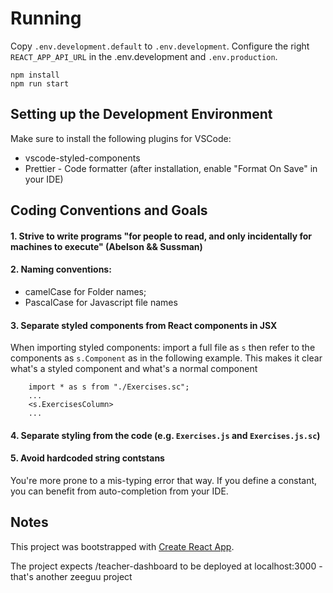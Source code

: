 # Running

Copy `.env.development.default` to `.env.development`.
Configure the right `REACT_APP_API_URL` in the .env.development and `.env.production`. 

    npm install
    npm run start
   
## Setting up the Development Environment

Make sure to install the following plugins for VSCode:
- vscode-styled-components
- Prettier - Code formatter (after installation, enable "Format On Save" in your IDE)




## Coding Conventions and Goals

#### 1. Strive to write programs "for people to read, and only incidentally for machines to execute" (Abelson && Sussman)

#### 2. Naming conventions: 

   * camelCase for Folder names; 
   * PascalCase for Javascript file names 
    
#### 3. Separate styled components from React components in JSX
When importing styled components: import a full file as `s` 
then refer to the components as `s.Component` as in the following
example. This makes it clear what's a styled component and what's
a normal component


```
    import * as s from "./Exercises.sc";
    ... 
    <s.ExercisesColumn>
    ... 
```
#### 4. Separate styling from the code (e.g. `Exercises.js` and `Exercises.js.sc`)

#### 5. Avoid hardcoded string contstans

You're more prone to a mis-typing error that way.
If you define a constant, you can benefit from auto-completion from your IDE.



## Notes

This project was bootstrapped with [Create React App](https://github.com/facebook/create-react-app).

The project expects /teacher-dashboard to be deployed at localhost:3000 - that's another zeeguu project
